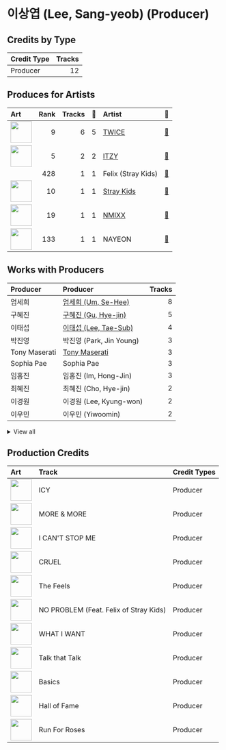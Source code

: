 # 이상엽 (Lee, Sang-yeob) (Producer)

## Credits by Type

| Credit Type | Tracks |
|:---|---:|
| Producer | 12 |

## Produces for Artists

| Art | Rank | Tracks | 💚 | Artist | 🔗 |
|:---|---:|---:|---:|:---|:---|
| <img src="https://i.scdn.co/image/ab6761610000e5eb0c6952f39ba680489149a54c" alt="" width="50" /> | 9 | 6 | 5 | [TWICE](../../artists/twice/overview.md) | [🔗](https://open.spotify.com/artist/7n2Ycct7Beij7Dj7meI4X0) |
| <img src="https://i.scdn.co/image/ab6761610000e5ebb0e2700dbc17b43328038f7a" alt="" width="50" /> | 5 | 2 | 2 | [ITZY](../../artists/itzy/overview.md) | [🔗](https://open.spotify.com/artist/2KC9Qb60EaY0kW4eH68vr3) |
| | 428 | 1 | 1 | Felix (Stray Kids) | [🔗](https://open.spotify.com/artist/40zyx4iztMjRbIIoI802r4) |
| <img src="https://i.scdn.co/image/ab6761610000e5eb75237a1ba0379041476012b3" alt="" width="50" /> | 10 | 1 | 1 | [Stray Kids](../../artists/stray_kids/overview.md) | [🔗](https://open.spotify.com/artist/2dIgFjalVxs4ThymZ67YCE) |
| <img src="https://i.scdn.co/image/ab6761610000e5eb2b9446440d296ce32189024e" alt="" width="50" /> | 19 | 1 | 1 | [NMIXX](../../artists/nmixx/overview.md) | [🔗](https://open.spotify.com/artist/28ot3wh4oNmoFOdVajibBl) |
| <img src="https://i.scdn.co/image/ab6761610000e5ebfbdd3f060e1cbe9e8eeaecac" alt="" width="50" /> | 133 | 1 | 1 | NAYEON | [🔗](https://open.spotify.com/artist/1VwDG9aBflQupaFNjUru9A) |

## Works with Producers

| Producer | Producer | Tracks |
|:---|:---|---:|
| 엄세희 | [엄세희 (Um, Se-Hee)](../엄세희_(um,_se-hee)/overview.md) | 8 |
| 구혜진 | [구혜진 (Gu, Hye-jin)](../구혜진_(gu,_hye-jin)/overview.md) | 5 |
| 이태섭 | [이태섭 (Lee, Tae-Sub)](../이태섭_(lee,_tae-sub)/overview.md) | 4 |
| 박진영 | 박진영 (Park, Jin Young) | 3 |
| Tony Maserati | [Tony Maserati](../tony_maserati/overview.md) | 3 |
| Sophia Pae | Sophia Pae | 3 |
| 임홍진 | 임홍진 (Im, Hong-Jin) | 3 |
| 최혜진 | 최혜진 (Cho, Hye-jin) | 2 |
| 이경원 | 이경원 (Lee, Kyung-won) | 2 |
| 이우민 | 이우민 (Yiwoomin) | 2 |


<details>
<summary>View all</summary>

| Producer | Producer | Tracks |
|:---|:---|---:|
| Hayden Chapman | Hayden Chapman | 2 |
| Greg Bonnick | Greg Bonnick | 2 |
| LDN Noise | [LDN Noise](../ldn_noise/overview.md) | 2 |
| Arschtritt Lindgren | [Arschtritt Lindgren](../arschtritt_lindgren/overview.md) | 1 |
| Daniel Mikael Caesar | Daniel Mikael Caesar | 1 |
| Boy Matthews | Boy Matthews | 1 |
| 김다현 | 김다현 (Kim, Da-hyun) | 1 |
| Sam Carter | Sam Carter | 1 |
| 정은경 | [정은경 (Jung, Eun-Kyung)](../정은경_(jung,_eun-kyung)/overview.md) | 1 |
| SELAH | SELAH | 1 |
| A. Wright | A. Wright | 1 |
| 베르사최 | 베르사최 (Versachoi) | 1 |
| Cameron Neilson | Cameron Neilson | 1 |
| Karin Wilhemina Eurenius | Karin Wilhemina Eurenius | 1 |
| 손채영 | 손채영 (Son, Chae-young) | 1 |
| Alma Goodman | Alma Goodman | 1 |
| Mich Hansen | Mich Hansen | 1 |
| Gingerbread | Gingerbread | 1 |
| Taet Chesterton | Taet Chesterton | 1 |
| 서은일 | 서은일 (Seo, Eun-il) | 1 |
| Frankie Day | Frankie Day | 1 |
| Cazzi Opeia | Cazzi Opeia | 1 |
| Cutfather | Cutfather | 1 |
| Kelsey Klingensmith | Kelsey Klingensmith | 1 |
| Brooke Tomlinson | Brooke Tomlinson | 1 |
| 김영현 | 김영현 (Kim, Young-hyun) | 1 |
| 강영현 | 강영현 (Kang, Young-hyun) | 1 |
| Ellen Berg Tollbom | Ellen Berg Tollbom | 1 |
| Justin Reinstein | Justin Reinstein | 1 |
| 방찬 | [방찬 (Bang Chan)](../방찬_(bang_chan)/overview.md) | 1 |
| John Hanes | [John Hanes](../john_hanes/overview.md) | 1 |
| Jeppe London Bilsby | Jeppe London Bilsby | 1 |
| 심은지 | [심은지 (Sim, Eunjee)](../심은지_(sim,_eunjee)/overview.md) | 1 |
| 김연서 | 김연서 (Kim, Yeon-seo) | 1 |
| Barry Cohen | Barry Cohen | 1 |
| Ayushy | Ayushy | 1 |
| Zara Larsson | Zara Larsson | 1 |
| Kriz | [Kriz](../kriz/overview.md) | 1 |
| 마치 | 마치 (MRCH) | 1 |
| Gray Trainer | Gray Trainer | 1 |
| BIBI | BIBI | 1 |
| MNEK | MNEK | 1 |
| 이스란 | 이스란 (Lee, Seran) | 1 |
| Justin Tranter | Justin Tranter | 1 |
| Anna Timgren | Anna Timgren | 1 |
| 창빈 | 창빈 (Changbin) | 1 |
| earattack | [earattack](../earattack/overview.md) | 1 |
| Ludwig Lindell | Ludwig Lindell | 1 |
| Julia Michaels | Julia Michaels | 1 |
| Shift K3Y | Shift K3Y | 1 |
| 초이 | 초이 (Choi) | 1 |
| Musikality | Musikality | 1 |
| Melanie Joy Fontana | Melanie Joy Fontana | 1 |
| danke | [danke](../danke/overview.md) | 1 |
| 신지영 | 신지영 (Shin, Ji-young) | 1 |
| Danny Shah | Danny Shah | 1 |
| 한 | [한 (Han)](../한_(han)/overview.md) | 1 |
| 윤원권 | 윤원권 (Yoon, Won-kwon) | 1 |
| PENOMECO | PENOMECO | 1 |
| Lauritz Emil Christiansen | Lauritz Emil Christiansen | 1 |
| Lauren Dyson | Lauren Dyson | 1 |
| Ashley Alisha | Ashley Alisha | 1 |
| 새봄 | 새봄 (Sae Bom) | 1 |
| 이해솔 | 이해솔 (Lee, Hae Sol) | 1 |
| 박은정 | 박은정 (박은정) | 1 |

</details>


## Production Credits

| Art | Track | Credit Types |
|:---|:---|:---|
| <img src="https://i.scdn.co/image/ab67616d0000b2731260c9a4d42b2615c9f67bb0" alt="" width="50" /> | ICY | Producer |
| <img src="https://i.scdn.co/image/ab67616d0000b27324869424ae632466b839a8a8" alt="" width="50" /> | MORE & MORE | Producer |
| <img src="https://i.scdn.co/image/ab67616d0000b2736570fd05bcff5edcb16e617d" alt="" width="50" /> | I CAN'T STOP ME | Producer |
| <img src="https://i.scdn.co/image/ab67616d0000b273d1961ecb307c9e05ec8f7e82" alt="" width="50" /> | CRUEL | Producer |
| <img src="https://i.scdn.co/image/ab67616d0000b273d1961ecb307c9e05ec8f7e82" alt="" width="50" /> | The Feels | Producer |
| <img src="https://i.scdn.co/image/ab67616d0000b2735fb4a9cfbeb3b7beb337ed02" alt="" width="50" /> | NO PROBLEM (Feat. Felix of Stray Kids) | Producer |
| <img src="https://i.scdn.co/image/ab67616d0000b273e61bca92e4a64e50ee44a009" alt="" width="50" /> | WHAT I WANT | Producer |
| <img src="https://i.scdn.co/image/ab67616d0000b273c3040848e6ef0e132c5c8340" alt="" width="50" /> | Talk that Talk | Producer |
| <img src="https://i.scdn.co/image/ab67616d0000b273c3040848e6ef0e132c5c8340" alt="" width="50" /> | Basics | Producer |
| <img src="https://i.scdn.co/image/ab67616d0000b273e27ba26bc14a563bf3d09882" alt="" width="50" /> | Hall of Fame | Producer |
| <img src="https://i.scdn.co/image/ab67616d0000b27381d97a31253b898bc4149195" alt="" width="50" /> | Run For Roses | Producer |